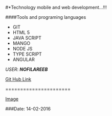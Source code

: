 #*Technology mobile and web development...!!!

####Tools and programing languages
* GIT
* HTML 5
* JAVA SCRIPT
* MANGO
* NODE JS
* TYPE SCRIPT
* ANGULAR
 
*USER*: ***NOFILAREEB***



[Git Hub Link](https://github.com/)

======================

[Image](C:\Users\hp\Desktop\Helloworld\helloworld1\study.png)


###Date: 14-02-2016
